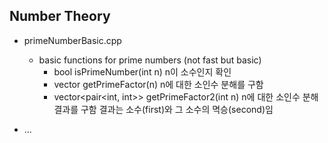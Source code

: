## Number Theory

* primeNumberBasic.cpp
  - basic functions for prime numbers (not fast but basic)
    - bool isPrimeNumber(int n)
      n이 소수인지 확인
    - vector<int> getPrimeFactor(n)
      n에 대한 소인수 분해를 구함 
    - vector<pair<int, int>> getPrimeFactor2(int n)
      n에 대한 소인수 분해 결과를 구함
      결과는 소수(first)와 그 소수의 멱승(second)임 

* ...
